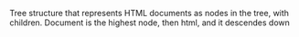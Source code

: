 Tree structure that represents HTML documents as nodes in the tree, with children. Document is the highest node, then html, and it descendes down